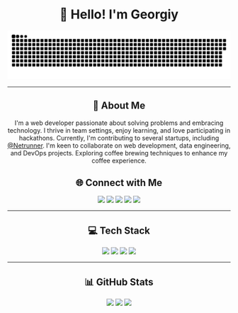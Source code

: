 <h1 align="center">👋 Hello! I'm Georgiy</h1>

<p align="center">
 <img src="assets/github-snake.svg" alt="GitHub Snake Game" width="600"/>
</p>

---

<h2 align="center">💫 About Me</h2>

<p align="center">
I'm a web developer passionate about solving problems and embracing technology. I thrive in team settings, enjoy learning, and love participating in hackathons. Currently, I'm contributing to several startups, including <a href="https://t.me/netrunnerz">@Netrunner</a>. I'm keen to collaborate on web development, data engineering, and DevOps projects. Exploring coffee brewing techniques to enhance my coffee experience.
</p>

<h2 align="center">🌐 Connect with Me</h2>

<p align="center">
<a href="https://discord.gg/QSUHXPRuT7"><img src="https://img.shields.io/badge/Discord-%237289DA.svg?logo=discord&logoColor=white"/></a>
<a href="https://reddit.com/user/Puzzled-Growth-8353"><img src="https://img.shields.io/badge/Reddit-%23FF4500.svg?logo=Reddit&logoColor=white"/></a>
<a href="https://twitch.tv/go_gich"><img src="https://img.shields.io/badge/Twitch-%239146FF.svg?logo=Twitch&logoColor=white"/></a>
<a href="https://t.me/GeorgiyGusew"><img src="https://img.shields.io/badge/-Telegram-2CA5E0?style=flat&logo=telegram&logoColor=white"/></a>
<a href="https://vk.com/bobrepatre"><img src="https://img.shields.io/badge/-VK-2CA5E0?style=flat&logo=vk&logoColor=white"/></a>
</p>

---

<h2 align="center">💻 Tech Stack</h2>

<p align="center">
<img src="https://img.shields.io/badge/kotlin-%237F52FF.svg?style=for-the-badge&logo=kotlin&logoColor=white"/>
<img src="https://img.shields.io/badge/python-3670A0?style=for-the-badge&logo=python&logoColor=ffdd54"/>
<img src="https://img.shields.io/badge/java-%23ED8B00.svg?style=for-the-badge&logo=openjdk&logoColor=white"/>
<img src="https://img.shields.io/badge/go-%2300ADD8.svg?style=for-the-badge&logo=go&logoColor=white"/>
<!-- Add other badges as needed -->
</p>

---

<h2 align="center">📊 GitHub Stats</h2>

<p align="center">
<img src="https://github-readme-stats.vercel.app/api?username=BobrePatre&theme=dark&hide_border=false&include_all_commits=true&count_private=true"/>
<img src="https://github-readme-streak-stats.herokuapp.com/?user=BobrePatre&theme=dark&hide_border=false"/>
<img src="https://github-readme-stats.vercel.app/api/top-langs/?username=BobrePatre&theme=dark&hide_border=false&include_all_commits=true&count_private=true&layout=compact"/>
</p>
